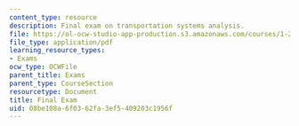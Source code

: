 ```yaml
---
content_type: resource
description: Final exam on transportation systems analysis.
file: https://ol-ocw-studio-app-production.s3.amazonaws.com/courses/1-201j-transportation-systems-analysis-demand-and-economics-fall-2008/08be108a6f0362fa3ef5409203c1956f_MIT1_201JF08_final.pdf
file_type: application/pdf
learning_resource_types:
- Exams
ocw_type: OCWFile
parent_title: Exams
parent_type: CourseSection
resourcetype: Document
title: Final Exam
uid: 08be108a-6f03-62fa-3ef5-409203c1956f
---
```

